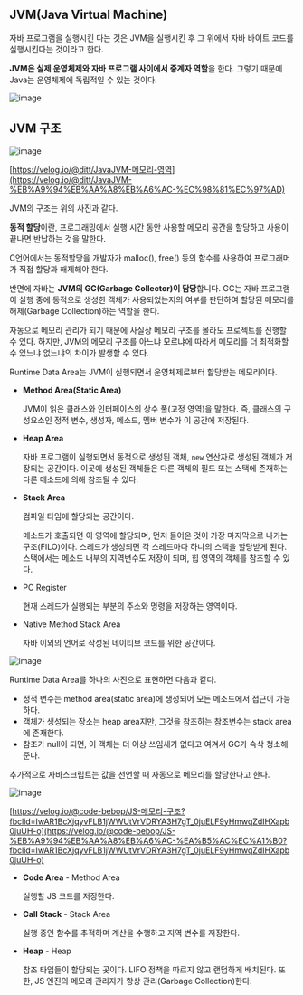 ## JVM(Java Virtual Machine)

자바 프로그램을 실행시킨 다는 것은 JVM을 실행시킨 후 그 위에서 자바 바이트 코드를 실행시킨다는 것이라고 한다.

**JVM은 실제 운영체제와 자바 프로그램 사이에서 중계자 역할**을 한다. 그렇기 때문에 Java는 운영체제에 독립적일 수 있는 것이다.

![image](https://user-images.githubusercontent.com/64132926/173190173-98bc565e-a4d6-4116-846b-192342d4a341.png)


## JVM 구조

![image](https://user-images.githubusercontent.com/64132926/173190193-c39e35b9-6343-4c1d-a781-e9b510fdadea.png)

[https://velog.io/@ditt/JavaJVM-메모리-영역](https://velog.io/@ditt/JavaJVM-%EB%A9%94%EB%AA%A8%EB%A6%AC-%EC%98%81%EC%97%AD)

JVM의 구조는 위의 사진과 같다.

**동적 할당**이란, 프로그래밍에서 실행 시간 동안 사용할 메모리 공간을 할당하고 사용이 끝나면 반납하는 것을 말한다.

C언어에서는 동적할당을 개발자가 malloc(), free() 등의 함수를 사용하여 프로그래머가 직접 할당과 해제해야 한다.

반면에 자바는 **JVM의 GC(Garbage Collector)이 담당**합니다. GC는 자바 프로그램이 실행 중에 동적으로 생성한 객체가 사용되었는지의 여부를 판단하여 할당된 메모리를 해제(Garbage Collection)하는 역할을 한다. 

자동으로 메모리 관리가 되기 때문에 사실상 메모리 구조를 몰라도 프로젝트를 진행할 수 있다. 하지만, JVM의 메모리 구조를 아느냐 모르냐에 따라서 메모리를 더 최적화할 수 있느냐 없느냐의 차이가 발생할 수 있다.

Runtime Data Area는 JVM이 실행되면서 운영체제로부터 할당받는 메모리이다.

- **Method Area(Static Area)**
    
    JVM이 읽은 클래스와 인터페이스의 상수 풀(고정 영역)을 말한다. 즉, 클래스의 구성요소인 정적 변수, 생성자, 메소드, 멤버 변수가 이 공간에 저장된다.
    
- **Heap Area**
    
    자바 프로그램이 실행되면서 동적으로 생성된 객체, `new` 연산자로 생성된 객체가 저장되는 공간이다. 이곳에 생성된 객체들은 다른 객체의 필드 또는 스택에 존재하는 다른 메소드에 의해 참조될 수 있다.
    
- **Stack Area**
    
    컴파일 타임에 할당되는 공간이다.
    
    메소드가 호출되면 이 영역에 할당되며, 먼저 들어온 것이 가장 마지막으로 나가는 구조(FILO)이다. 스레드가 생성되면 각 스레드마다 하나의 스택을 할당받게 된다. 
    스택에서는 메소드 내부의 지역변수도 저장이 되며, 힙 영역의 객체를 참조할 수 있다. 
    
- PC Register
    
    현재 스레드가 실행되는 부분의 주소와 명령을 저장하는 영역이다.
    
- Native Method Stack Area
    
    자바 이외의 언어로 작성된 네이티브 코드를 위한 공간이다.
    

![image](https://user-images.githubusercontent.com/64132926/173190226-4e7bd226-b0a6-4ffb-9bed-4e111ed5a10e.png)

Runtime Data Area를 하나의 사진으로 표현하면 다음과 같다.

- 정적 변수는 method area(static area)에 생성되어 모든 메소드에서 접근이 가능하다.
- 객체가 생성되는 장소는 heap area지만, 그것을 참조하는 참조변수는 stack area에 존재한다.
- 참조가 null이 되면, 이 객체는 더 이상 쓰임새가 없다고 여겨서 GC가 슥삭 청소해준다.


추가적으로 자바스크립트는 값을 선언할 때 자동으로 메모리를 할당한다고 한다.

![image](https://user-images.githubusercontent.com/64132926/173190243-ff33e0bc-df11-4442-aec1-ba2b10125844.png)

[https://velog.io/@code-bebop/JS-메모리-구조?fbclid=IwAR1BcXjqyvFLB1jWWUtVrVDRYA3H7gT_0juELF9yHmwqZdIHXapb0juUH-o](https://velog.io/@code-bebop/JS-%EB%A9%94%EB%AA%A8%EB%A6%AC-%EA%B5%AC%EC%A1%B0?fbclid=IwAR1BcXjqyvFLB1jWWUtVrVDRYA3H7gT_0juELF9yHmwqZdIHXapb0juUH-o)

- **Code Area** - Method Area
    
    실행할 JS 코드를 저장한다.
    
- **Call Stack** - Stack Area
    
    실행 중인 함수를 추적하며 계산을 수행하고 지역 변수를 저장한다. 
    
- **Heap** - Heap
    
    참조 타입들이 할당되는 곳이다. LIFO 정책을 따르지 않고 랜덤하게 배치된다. 또한, JS 엔진의 메모리 관리자가 항상 관리(Garbage Collection)한다.
